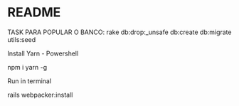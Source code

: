 # README

TASK PARA POPULAR O BANCO: rake db:drop:_unsafe db:create db:migrate utils:seed


Install Yarn - Powershell

npm i yarn -g

 

Run in terminal

rails webpacker:install